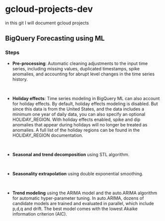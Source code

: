 # gcloud-projects-dev

in this git I will document gcloud projects

## BigQuery Forecasting using ML
### Steps
- **Pre-processing**: Automatic cleaning adjustments to the input time series, including missing values, duplicated timestamps, spike anomalies, and accounting for abrupt level changes in the time series history.
<br>

- **Holiday effects**: Time series modeling in BigQuery ML can also account for holiday effects. By default, holiday effects modeling is disabled. But since this data is from the United States, and the data includes a minimum one year of daily data, you can also specify an optional HOLIDAY_REGION. With holiday effects enabled, spike and dip anomalies that appear during holidays will no longer be treated as anomalies. A full list of the holiday regions can be found in the HOLIDAY_REGION documentation.
<br>

- **Seasonal and trend decomposition** using STL algorithm. 
<br>

- **Seasonality extrapolation** using double exponential smoothing.
<br>

- **Trend modeling** using the ARIMA model and the auto.ARIMA algorithm for automatic hyper-parameter tuning. In auto.ARIMA, dozens of candidate models are trained and evaluated in parallel, which include p,d,q and drift. The best model comes with the lowest Akaike information criterion (AIC).
